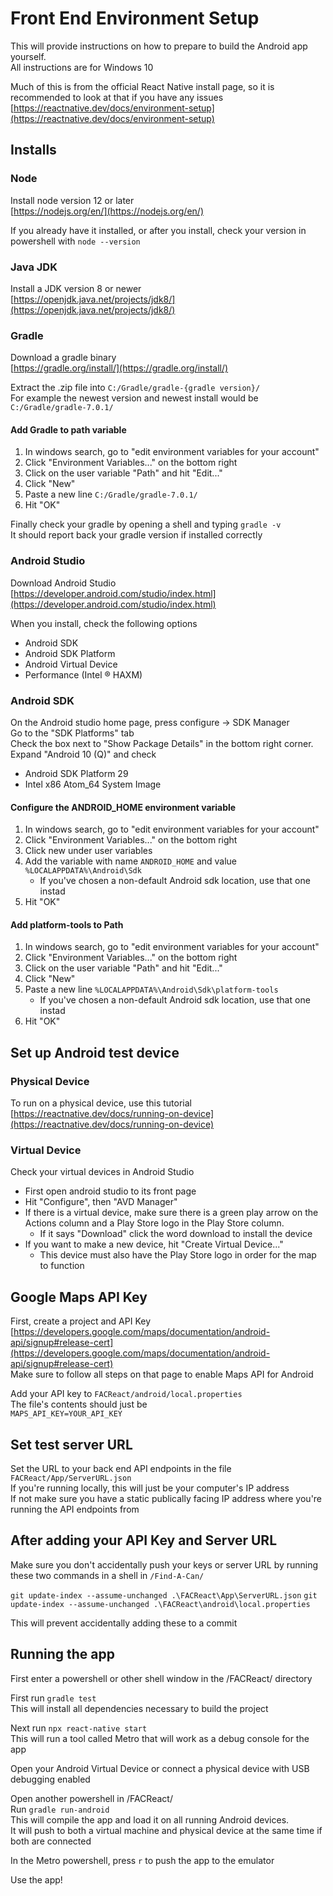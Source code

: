 # Front End Environment Setup
This will provide instructions on how to prepare to build the Android app yourself.  
All instructions are for Windows 10


Much of this is from the official React Native install page, so it is recommended to look at that if you have any issues  
[https://reactnative.dev/docs/environment-setup](https://reactnative.dev/docs/environment-setup)

## Installs
### Node
Install node version 12 or later  
[https://nodejs.org/en/](https://nodejs.org/en/)


If you already have it installed, or after you install, check your version in powershell with `node --version`

### Java JDK
Install a JDK version 8 or newer  
[https://openjdk.java.net/projects/jdk8/](https://openjdk.java.net/projects/jdk8/)

### Gradle 
Download a gradle binary  
[https://gradle.org/install/](https://gradle.org/install/)

Extract the .zip file into `C:/Gradle/gradle-{gradle version}/`  
For example the newest version and newest install would be `C:/Gradle/gradle-7.0.1/`  

#### Add Gradle to path variable
1. In windows search, go to "edit environment variables for your account"
2. Click "Environment Variables..." on the bottom right
3. Click on the user variable "Path" and hit "Edit..."
4. Click "New" 
5. Paste a new line `C:/Gradle/gradle-7.0.1/`
6. Hit "OK"

Finally check your gradle by opening a shell and typing `gradle -v`  
It should report back your gradle version if installed correctly

### Android Studio
Download Android Studio  
[https://developer.android.com/studio/index.html](https://developer.android.com/studio/index.html)

When you install, check the following options
- Android SDK
- Android SDK Platform
- Android Virtual Device
- Performance (Intel ® HAXM)

### Android SDK
On the Android studio home page, press configure -> SDK Manager  
Go to the "SDK Platforms" tab  
Check the box next to "Show Package Details" in the bottom right corner.  
Expand "Android 10 (Q)" and check  
- Android SDK Platform 29
- Intel x86 Atom_64 System Image

#### Configure the ANDROID_HOME environment variable
1. In windows search, go to "edit environment variables for your account"
2. Click "Environment Variables..." on the bottom right
3. Click new under user variables
4. Add the variable with name `ANDROID_HOME` and value `%LOCALAPPDATA%\Android\Sdk`
    - If you've chosen a non-default Android sdk location, use that one instad 
5. Hit "OK"

####  Add platform-tools to Path
1. In windows search, go to "edit environment variables for your account"
2. Click "Environment Variables..." on the bottom right
3. Click on the user variable "Path" and hit "Edit..."
4. Click "New" 
5. Paste a new line `%LOCALAPPDATA%\Android\Sdk\platform-tools`
    - If you've chosen a non-default Android sdk location, use that one instad 
6. Hit "OK"

## Set up Android test device
### Physical Device
To run on a physical device, use this tutorial  
[https://reactnative.dev/docs/running-on-device](https://reactnative.dev/docs/running-on-device)

### Virtual Device
Check your virtual devices in Android Studio  
- First open android studio to its front page  
- Hit "Configure", then "AVD Manager"  
- If there is a virtual device, make sure there is a green play arrow on the Actions column and a Play Store logo in the Play Store column.  
    - If it says "Download" click the word download to install the device
- If you want to make a new device, hit "Create Virtual Device..." 
    - This device must also have the Play Store logo in order for the map to function

## Google Maps API Key
First, create a project and API Key  
[https://developers.google.com/maps/documentation/android-api/signup#release-cert](https://developers.google.com/maps/documentation/android-api/signup#release-cert)  
Make sure to follow all steps on that page to enable Maps API for Android  

Add your API key to `FACReact/android/local.properties`  
The file's contents should just be  
`MAPS_API_KEY=YOUR_API_KEY`

## Set test server URL
Set the URL to your back end API endpoints in the file `FACReact/App/ServerURL.json `  
If you're running locally, this will just be your computer's IP address  
If not make sure you have a static publically facing IP address where you're running the API endpoints from

## After adding your API Key and Server URL
Make sure you don't accidentally push your keys or server URL by running these two commands in a shell in `/Find-A-Can/`  

`git update-index --assume-unchanged .\FACReact\App\ServerURL.json`
`git update-index --assume-unchanged .\FACReact\android\local.properties`  

This will prevent accidentally adding these to a commit

## Running the app
First enter a powershell or other shell window in the /FACReact/ directory

First run `gradle test`  
This will install all dependencies necessary to build the project

Next run `npx react-native start`  
This will run a tool called Metro that will work as a debug console for the app

Open your Android Virtual Device or connect a physical device with USB debugging enabled

Open another powershell in /FACReact/  
Run `gradle run-android`  
This will compile the app and load it on all running Android devices.  
It will push to both a virtual machine and physical device at the same time if both are connected

In the Metro powershell, press `r` to push the app to the emulator

Use the app!

